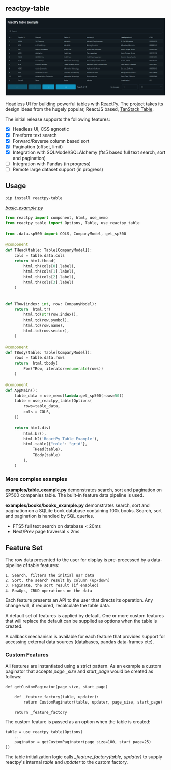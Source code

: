 ## reactpy-table

![](https://raw.githubusercontent.com/stevej2608/reactpy-table/master/docs/img/screenshot.png)

Headless UI for building powerful tables with [ReactPy]. The project 
takes its design ideas from the hugely popular, ReactJS based, [TanStack Table].

The initial release supports the following features:

- [X] Headless UI, CSS agnostic
- [X] Freeform text search
- [X] Forward/Reverse column based sort
- [X] Pagination (offset, limit)
- [X] Integration with SQLModel/SQLAlchemy (fts5 based full text search, sort and pagination)
- [ ] Integration with Pandas (in progress)
- [ ] Remote large dataset support (in progress)

## Usage

	pip install reactpy-table

*[basic_example.py](examples/basic_example.py)*
```python
from reactpy import component, html, use_memo
from reactpy_table import Options, Table, use_reactpy_table

from .data.sp500 import COLS, CompanyModel, get_sp500

@component
def THead(table: Table[CompanyModel]):
    cols = table.data.cols
    return html.thead(
        html.th(cols[0].label),
        html.th(cols[1].label),
        html.th(cols[2].label),
        html.th(cols[3].label)
    )


def TRow(index: int, row: CompanyModel):
    return  html.tr(
        html.td(str(row.index)),
        html.td(row.symbol),
        html.td(row.name),
        html.td(row.sector),
    )

@component
def TBody(table: Table[CompanyModel]):
    rows = table.data.rows
    return  html.tbody(
        For(TRow, iterator=enumerate(rows))
    )

@component
def AppMain():
    table_data = use_memo(lambda:get_sp500(rows=50))
    table = use_reactpy_table(Options(
        rows=table_data,
        cols = COLS,
    ))

    return html.div(
        html.br(),
        html.h2('ReactPy Table Example'),
        html.table({"role": "grid"},
            THead(table),
            TBody(table)
        ),
    )

```

### More complex examples

**examples/table_example.py** demonstrates search, sort and pagination on SP500 
companies table. The built-in feature data pipeline is used.

**examples/books/books_example.py** demonstrates search, sort and pagination on
a SQLite book database containing 100k books. Search, sort and 
pagination is handled by SQL queries.

* FTS5 full text search on database < 20ms
* Next/Prev page traversal < 2ms


## Feature Set

The row data presented to the user for display is pre-processed by a
data-pipeline of table features:

    1. Search, filters the initial usr data
    2. Sort, the search result by column (up/down)
    3. Paginate, the sort result (if enabled)
    4. RowOps, CRUD operations on the data

Each feature presents an API to the user that directs its
operation. Any change will, if required, recalculate the table data.

A default set of features is applied by default. One or more custom
features that will replace the default can be supplied as options 
when the table is created.

A callback mechanism is available for each feature that provides
support for accessing external data sources (databases, 
pandas data-frames etc).


### Custom Features

All features are instantiated using a strict pattern. As
an example a custom paginator that accepts *page _size* and
*start_page* would be created as follows:

```
def getCustomPaginator(page_size, start_page) 

    def _feature_factory(table, updater):
        return CustomPaginator(table, updater, page_size, start_page)
    
    return _feature_factory

```
The custom feature is passed as an option when the table is created:
```
table = use_reactpy_table(Options(
    ...
    paginator = getCustomPaginator(page_size=100, start_page=25)
))
```

The table initialization logic calls *_feature_factory(table, updater)* to
supply reactpy's internal *table* and *updater* to the custom factory.


[TanStack Table]: https://tanstack.com/table/latest
[ReactPy]: https://reactpy.dev/docs/index.html

